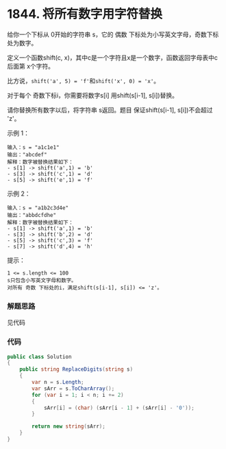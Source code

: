 # 1844. 将所有数字用字符替换
给你一个下标从 0开始的字符串 s，它的 偶数 下标处为小写英文字母，奇数下标处为数字。

定义一个函数shift(c, x)，其中c是一个字符且x是一个数字，函数返回字母表中c后面第 x个字符。

比方说，``shift('a', 5) = 'f'``和``shift('x', 0) = 'x'``。

对于每个 奇数下标i，你需要将数字s[i] 用shift(s[i-1], s[i])替换。

请你替换所有数字以后，将字符串 s返回。题目 保证shift(s[i-1], s[i])不会超过 'z'。

示例 1：
```
输入：s = "a1c1e1"
输出："abcdef"
解释：数字被替换结果如下：
- s[1] -> shift('a',1) = 'b'
- s[3] -> shift('c',1) = 'd'
- s[5] -> shift('e',1) = 'f'
```
示例 2：
```
输入：s = "a1b2c3d4e"
输出："abbdcfdhe"
解释：数字被替换结果如下：
- s[1] -> shift('a',1) = 'b'
- s[3] -> shift('b',2) = 'd'
- s[5] -> shift('c',3) = 'f'
- s[7] -> shift('d',4) = 'h'
```

提示：
```
1 <= s.length <= 100
s只包含小写英文字母和数字。
对所有 奇数 下标处的i，满足shift(s[i-1], s[i]) <= 'z'。
```

### 解题思路
见代码

### 代码

```csharp
public class Solution
{
    public string ReplaceDigits(string s)
    {
        var n = s.Length;
        var sArr = s.ToCharArray();
        for (var i = 1; i < n; i += 2)
        {
            sArr[i] = (char) (sArr[i - 1] + (sArr[i] - '0'));
        }

        return new string(sArr);
    }
}
```

